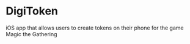 # DigiToken
iOS app that allows users to create tokens on their phone for the game Magic the Gathering
